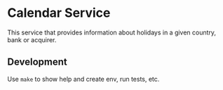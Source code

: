 # Calendar Service

This service that provides information about holidays in a given country, bank or acquirer.

## Development

Use `make` to show help and create env, run tests, etc.

